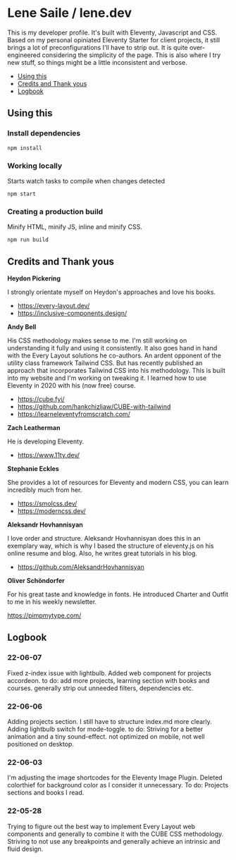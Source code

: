 # Lene Saile / lene.dev

This is my developer profile. It's built with Eleventy, Javascript and CSS. Based on my personal opiniated Eleventy Starter for client projects, it still brings a lot of preconfigurations I'll have to strip out. It is quite over-engineered considering the simplicity of the page.
This is also where I try new stuff, so things might be a little inconsistent and verbose.

- [Using this](#using-this)
- [Credits and Thank yous](#credits-and-thank-yous)
- [Logbook](#logbook)

## Using this

### Install dependencies

```
npm install
```

### Working locally

Starts watch tasks to compile when changes detected

```
npm start
```

### Creating a production build

Minify HTML, minify JS, inline and minify CSS.

```
npm run build
```

## Credits and Thank yous

**Heydon Pickering**

I strongly orientate myself on Heydon's approaches and love his books.

- https://every-layout.dev/
- https://inclusive-components.design/

**Andy Bell**

His CSS methodology makes sense to me. I'm still working on understanding it fully and using it consistently. It also goes hand in hand with the Every Layout solutions he co-authors. An ardent opponent of the utility class framework Tailwind CSS. But has recently published an approach that incorporates Tailwind CSS into his methodology. This is built into my website and I'm working on tweaking it.
I learned how to use Eleventy in 2020 with his (now free) course.

- https://cube.fyi/
- https://github.com/hankchizljaw/CUBE-with-tailwind
- https://learneleventyfromscratch.com/

**Zach Leatherman**

He is developing Eleventy.

- https://www.11ty.dev/

**Stephanie Eckles**

She provides a lot of resources for Eleventy and modern CSS, you can learn incredibly much from her.

- https://smolcss.dev/
- https://moderncss.dev/

**Aleksandr Hovhannisyan**

I love order and structure. Aleksandr Hovhannisyan does this in an exemplary way, which is why I based the structure of eleventy.js on his online resume and blog. Also, he writes great tutorials in his blog.

- https://github.com/AleksandrHovhannisyan

**Oliver Schöndorfer**

For his great taste and knowledge in fonts.
He introduced Charter and Outfit to me in his weekly newsletter.

https://pimpmytype.com/

## Logbook

### 22-06-07

Fixed z-index issue with lightbulb. Added web component for projects accordeon.
to do: add more projects, learning section with books and courses. generally strip out unneeded filters, dependencies etc.

### 22-06-06

Adding projects section. I still have to structure index.md more clearly.
Adding lightbulb switch for mode-toggle.
to do: Striving for a better animation and a tiny sound-effect. not optimized on mobile, not well positioned on desktop.

### 22-06-03

I'm adjusting the image shortcodes for the Eleventy Image Plugin. Deleted colorthief for background color as I consider it unnecessary.
To do: Projects sections and books I read.

### 22-05-28

Trying to figure out the best way to implement Every Layout web components and generally to combine it with the CUBE CSS methodology. Striving to not use any breakpoints and generally achieve an intrinsic and fluid design.
